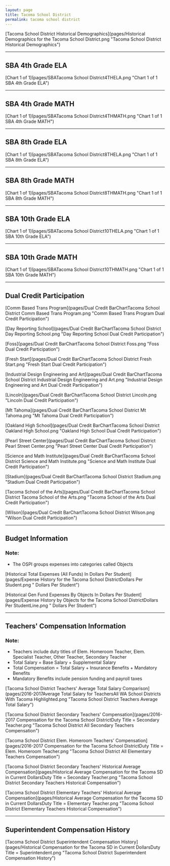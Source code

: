 ```yaml
---
layout: page
title: Tacoma School District
permalink: tacoma school district
---
```



[Tacoma School District Historical Demographics](pages/Historical Demographics for the Tacoma School District.png "Tacoma School District Historical Demographics")

___

## SBA 4th Grade ELA

[Chart 1 of 1](pages/SBATacoma School District4THELA.png "Chart 1 of 1 SBA 4th Grade ELA")


___

## SBA 4th Grade MATH

[Chart 1 of 1](pages/SBATacoma School District4THMATH.png "Chart 1 of 1 SBA 4th Grade MATH")


___

## SBA 8th Grade ELA

[Chart 1 of 1](pages/SBATacoma School District8THELA.png "Chart 1 of 1 SBA 8th Grade ELA")


___

## SBA 8th Grade MATH

[Chart 1 of 1](pages/SBATacoma School District8THMATH.png "Chart 1 of 1 SBA 8th Grade MATH")


___

## SBA 10th Grade ELA

[Chart 1 of 1](pages/SBATacoma School District10THELA.png "Chart 1 of 1 SBA 10th Grade ELA")


___

## SBA 10th Grade MATH

[Chart 1 of 1](pages/SBATacoma School District10THMATH.png "Chart 1 of 1 SBA 10th Grade MATH")


___

## Dual Credit Participation

[Comm Based Trans Program](pages/Dual Credit BarChartTacoma School District Comm Based Trans Program.png "Comm Based Trans Program Dual Credit Participation")

[Day Reporting School](pages/Dual Credit BarChartTacoma School District Day Reporting School.png "Day Reporting School Dual Credit Participation")

[Foss](pages/Dual Credit BarChartTacoma School District Foss.png "Foss Dual Credit Participation")

[Fresh Start](pages/Dual Credit BarChartTacoma School District Fresh Start.png "Fresh Start Dual Credit Participation")

[Industrial Design Engineering and Art](pages/Dual Credit BarChartTacoma School District Industrial Design Engineering and Art.png "Industrial Design Engineering and Art Dual Credit Participation")

[Lincoln](pages/Dual Credit BarChartTacoma School District Lincoln.png "Lincoln Dual Credit Participation")

[Mt Tahoma](pages/Dual Credit BarChartTacoma School District Mt Tahoma.png "Mt Tahoma Dual Credit Participation")

[Oakland High School](pages/Dual Credit BarChartTacoma School District Oakland High School.png "Oakland High School Dual Credit Participation")

[Pearl Street Center](pages/Dual Credit BarChartTacoma School District Pearl Street Center.png "Pearl Street Center Dual Credit Participation")

[Science and Math Institute](pages/Dual Credit BarChartTacoma School District Science and Math Institute.png "Science and Math Institute Dual Credit Participation")

[Stadium](pages/Dual Credit BarChartTacoma School District Stadium.png "Stadium Dual Credit Participation")

[Tacoma School of the Arts](pages/Dual Credit BarChartTacoma School District Tacoma School of the Arts.png "Tacoma School of the Arts Dual Credit Participation")

[Wilson](pages/Dual Credit BarChartTacoma School District Wilson.png "Wilson Dual Credit Participation")


___

## Budget Information
### Note:
- The OSPI groups expenses into categories called Objects

[Historical Total Expenses (All Funds) In Dollars Per Student](pages/Expense History for the Tacoma School DistrictDollars Per Student.png " Dollars Per Student")

[Historical Gen Fund Expenses By Objects In Dollars Per Student](pages/Expense History by Objects for the Tacoma School DistrictDollars Per StudentLine.png " Dollars Per Student")


___

## Teachers' Compensation Information
### Note:
- Teachers include duty titles of Elem. Homeroom Teacher, Elem. Specialist Teacher, Other Teacher, Secondary Teacher
- Total Salary = Base Salary + Supplemental Salary
- Total Compensation = Total Salary + Insurance Benefits + Mandatory Benefits
- Mandatory Benefits include pension funding and payroll taxes

[Tacoma School District Teachers' Average Total Salary Comparison](pages/2016-2017Average Total Salary for TeachersAll WA School Districts With Tacoma Highlighted.png "Tacoma School District Teachers Average Total Salary")

[Tacoma School District Secondary Teachers' Compensation](pages/2016-2017 Compensation for the Tacoma School DistrictDuty Title = Secondary Teacher.png "Tacoma School District All Secondary Teachers Compensation")

[Tacoma School District Elem. Homeroom Teachers' Compensation](pages/2016-2017 Compensation for the Tacoma School DistrictDuty Title = Elem. Homeroom Teacher.png "Tacoma School District All Elementary Teachers Compensation")

[Tacoma School District Secondary Teachers' Historical Average Compensation](pages/Historical Average Compensation for the Tacoma SD in Current DollarsDuty Title = Secondary Teacher.png "Tacoma School District Secondary Teachers Historical Compensation")

[Tacoma School District Elementary Teachers' Historical Average Compensation](pages/Historical Average Compensation for the Tacoma SD in Current DollarsDuty Title = Elementary Teacher.png "Tacoma School District Elementary Teachers Historical Compensation")


___

## Superintendent Compensation History

[Tacoma School District Superintendent Compensation History](pages/Historical Compensation for the Tacoma SD in Current DollarsDuty Title = Superintendent.png "Tacoma School District Superintendent Compensation History")

